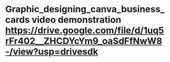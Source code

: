 # Graphic_designing_canva_business_cards video demonstration https://drive.google.com/file/d/1uq5rFr402__ZHCDYcYm9_oaSdFfNwW8-/view?usp=drivesdk

